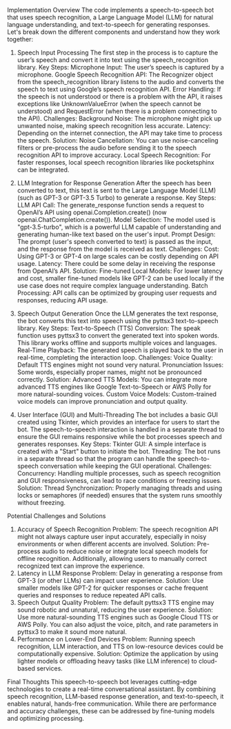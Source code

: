 Implementation Overview
The code implements a speech-to-speech bot that uses speech recognition, a Large Language Model (LLM) for natural language understanding, and text-to-speech for generating responses. Let's break down the different components and understand how they work together:

1. Speech Input Processing
The first step in the process is to capture the user’s speech and convert it into text using the speech_recognition library.
Key Steps:
Microphone Input: The user’s speech is captured by a microphone.
Google Speech Recognition API: The Recognizer object from the speech_recognition library listens to the audio and converts the speech to text using Google’s speech recognition API.
Error Handling: If the speech is not understood or there is a problem with the API, it raises exceptions like UnknownValueError (when the speech cannot be understood) and RequestError (when there is a problem connecting to the API).
Challenges:
Background Noise: The microphone might pick up unwanted noise, making speech recognition less accurate.
Latency: Depending on the internet connection, the API may take time to process the speech.
Solution:
Noise Cancellation: You can use noise-canceling filters or pre-process the audio before sending it to the speech recognition API to improve accuracy.
Local Speech Recognition: For faster responses, local speech recognition libraries like pocketsphinx can be integrated.

2. LLM Integration for Response Generation
After the speech has been converted to text, this text is sent to the Large Language Model (LLM) (such as GPT-3 or GPT-3.5 Turbo) to generate a response.
Key Steps:
LLM API Call: The generate_response function sends a request to OpenAI’s API using openai.Completion.create() (now openai.ChatCompletion.create()).
Model Selection: The model used is "gpt-3.5-turbo", which is a powerful LLM capable of understanding and generating human-like text based on the user's input.
Prompt Design: The prompt (user's speech converted to text) is passed as the input, and the response from the model is received as text.
Challenges:
Cost: Using GPT-3 or GPT-4 on large scales can be costly depending on API usage.
Latency: There could be some delay in receiving the response from OpenAI’s API.
Solution:
Fine-tuned Local Models: For lower latency and cost, smaller fine-tuned models like GPT-2 can be used locally if the use case does not require complex language understanding.
Batch Processing: API calls can be optimized by grouping user requests and responses, reducing API usage.

3. Speech Output Generation
Once the LLM generates the text response, the bot converts this text into speech using the pyttsx3 text-to-speech library.
Key Steps:
Text-to-Speech (TTS) Conversion: The speak function uses pyttsx3 to convert the generated text into spoken words. This library works offline and supports multiple voices and languages.
Real-Time Playback: The generated speech is played back to the user in real-time, completing the interaction loop.
Challenges:
Voice Quality: Default TTS engines might not sound very natural.
Pronunciation Issues: Some words, especially proper names, might not be pronounced correctly.
Solution:
Advanced TTS Models: You can integrate more advanced TTS engines like Google Text-to-Speech or AWS Polly for more natural-sounding voices.
Custom Voice Models: Custom-trained voice models can improve pronunciation and output quality.

4. User Interface (GUI) and Multi-Threading
The bot includes a basic GUI created using Tkinter, which provides an interface for users to start the bot. The speech-to-speech interaction is handled in a separate thread to ensure the GUI remains responsive while the bot processes speech and generates responses.
Key Steps:
Tkinter GUI: A simple interface is created with a "Start" button to initiate the bot.
Threading: The bot runs in a separate thread so that the program can handle the speech-to-speech conversation while keeping the GUI operational.
Challenges:
Concurrency: Handling multiple processes, such as speech recognition and GUI responsiveness, can lead to race conditions or freezing issues.
Solution:
Thread Synchronization: Properly managing threads and using locks or semaphores (if needed) ensures that the system runs smoothly without freezing.

Potential Challenges and Solutions
1. Accuracy of Speech Recognition
Problem: The speech recognition API might not always capture user input accurately, especially in noisy environments or when different accents are involved.
Solution: Pre-process audio to reduce noise or integrate local speech models for offline recognition. Additionally, allowing users to manually correct recognized text can improve the experience.
2. Latency in LLM Response
Problem: Delay in generating a response from GPT-3 (or other LLMs) can impact user experience.
Solution: Use smaller models like GPT-2 for quicker responses or cache frequent queries and responses to reduce repeated API calls.
3. Speech Output Quality
Problem: The default pyttsx3 TTS engine may sound robotic and unnatural, reducing the user experience.
Solution: Use more natural-sounding TTS engines such as Google Cloud TTS or AWS Polly. You can also adjust the voice, pitch, and rate parameters in pyttsx3 to make it sound more natural.
4. Performance on Lower-End Devices
Problem: Running speech recognition, LLM interaction, and TTS on low-resource devices could be computationally expensive.
Solution: Optimize the application by using lighter models or offloading heavy tasks (like LLM inference) to cloud-based services.

Final Thoughts
This speech-to-speech bot leverages cutting-edge technologies to create a real-time conversational assistant. By combining speech recognition, LLM-based response generation, and text-to-speech, it enables natural, hands-free communication. While there are performance and accuracy challenges, these can be addressed by fine-tuning models and optimizing processing.

